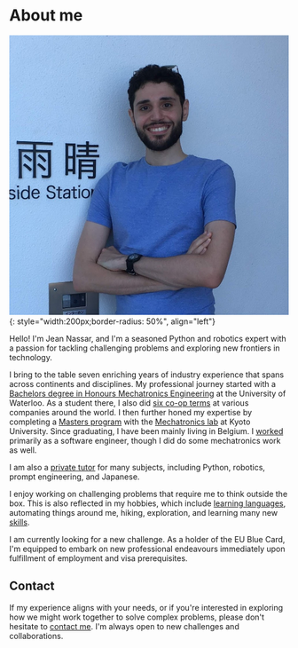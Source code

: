 # About me

![Jean Nassar (Obligatory photo)](assets/images/jean.png){: style="width:200px;border-radius: 50%", align="left"}

Hello! I'm Jean Nassar, and I'm a seasoned Python and robotics expert with a passion for tackling challenging problems
and exploring new frontiers in technology.

I bring to the table seven enriching years of industry experience that spans across continents and disciplines.
My professional journey started with a [Bachelors degree in Honours Mechatronics Engineering](cv/education/waterloo)
at the University of Waterloo.
As a student there, I also did [six co-op terms](cv/work/coop) at various companies around the world.
I then further honed my expertise by completing a [Masters program](cv/education/kyoto) with the
[Mechatronics lab](http://www.mechatronics.me.kyoto-u.ac.jp/index.php?ml_lang=en) at Kyoto University.
Since graduating, I have been mainly living in Belgium. I [worked](cv/work) primarily as a software engineer,
though I did do some mechatronics work as well.

I am also a [private tutor](cv/teaching) for many subjects, including Python, robotics, prompt engineering, and Japanese.

I enjoy working on challenging problems that require me to think outside the box.
This is also reflected in my hobbies, which include
[learning languages](cv/languages), automating things around me, hiking, exploration, and learning many new [skills](cv/skills).

I am currently looking for a new challenge.
As a holder of the EU Blue Card, I'm equipped to embark on new professional endeavours
immediately upon fulfillment of employment and visa prerequisites.

## Contact
If my experience aligns with your needs, or if you're interested in exploring how we might work together to solve complex problems,
please don't hesitate to [contact me](mailto:contact@jnassar.com).
I'm always open to new challenges and collaborations.